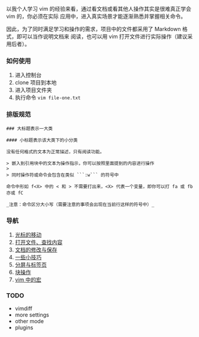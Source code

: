 以我个人学习 vim 的经验来看，通过看文档或看其他人操作其实是很难真正学会 vim 的，你必须在实际
应用中，进入真实场景才能逐渐熟悉并掌握相关命令。

因此，为了同时满足学习和操作的需求，项目中的文件都采用了 Markdown 格式，即可以当作说明文档来
阅读，也可以用 vim 打开文件进行实际操作（建议采用后者）。

### 如何使用

1. 进入控制台
1. clone 项目到本地
1. 进入项目文件夹
1. 执行命令 ```vim file-one.txt```

### 排版规范

```
### 大标题表示一大类

#### 小标题表示该大类下的小分类

没有任何格式的文本为正常描述，只有阅读功能。

> 嵌入到引用块中的文本为操作指示，你可以按照里面提到的内容进行操作
>
> 同时操作符或命令会包含在类似 ```:w``` 的符号中

命令中形如 f<X> 中的 < 和 > 不需要打出来，<X> 代表一个变量，即你可以打 fa 或 fb 亦或 fC

_注意：命令区分大小写（需要注意的事项会出现在当前行这样的符号中）_
```

### 导航

1. [光标的移动](file-one.md)
1. [打开文件、查找内容](file-two.md)
1. [文档的修改与保存](file-three.md)
1. [一些小技巧](file-four.md)
1. [分屏与标签页](file-five.md)
1. [块操作](file-six.md)
1. [vim 中的宏](file-seven.md)

### TODO

- vimdiff
- more settings
- other mode
- plugins
